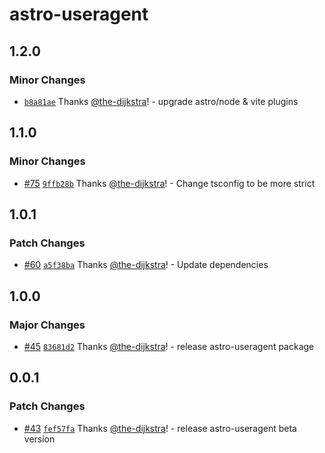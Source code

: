 # astro-useragent

## 1.2.0

### Minor Changes

- [`b8a81ae`](https://github.com/codiume/orbit/commit/b8a81aeea24a768deb0f3f58f8a557b5c7943cd1) Thanks [@the-dijkstra](https://github.com/the-dijkstra)! - upgrade astro/node & vite plugins

## 1.1.0

### Minor Changes

- [#75](https://github.com/codiume/orbit/pull/75) [`9ffb28b`](https://github.com/codiume/orbit/commit/9ffb28b3383aa7cffbb5b8176d409f0b802d8c7c) Thanks [@the-dijkstra](https://github.com/the-dijkstra)! - Change tsconfig to be more strict

## 1.0.1

### Patch Changes

- [#60](https://github.com/codiume/orbit/pull/60) [`a5f38ba`](https://github.com/codiume/orbit/commit/a5f38ba8cf25303a0d4ea94bec98d199af246671) Thanks [@the-dijkstra](https://github.com/the-dijkstra)! - Update dependencies

## 1.0.0

### Major Changes

- [#45](https://github.com/codiume/orbit/pull/45) [`83681d2`](https://github.com/codiume/orbit/commit/83681d2ff499ceaa9292fce89b9f78381dcec5db) Thanks [@the-dijkstra](https://github.com/the-dijkstra)! - release astro-useragent package

## 0.0.1

### Patch Changes

- [#43](https://github.com/codiume/orbit/pull/43) [`fef57fa`](https://github.com/codiume/orbit/commit/fef57fa6b5c33dbf82fe9a2aebfb230266c7ba06) Thanks [@the-dijkstra](https://github.com/the-dijkstra)! - release astro-useragent beta version

